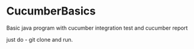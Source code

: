 # CucumberBasics
Basic java program with cucumber integration test and cucumber report

just do  - git clone
and run.

